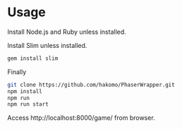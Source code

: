 
# Usage

Install Node.js and Ruby unless installed.

Install Slim unless installed.

```sh
gem install slim
```

Finally

```sh
git clone https://github.com/hakomo/PhaserWrapper.git
npm install
npm run
npm run start
```

Access http://localhost:8000/game/ from browser.
